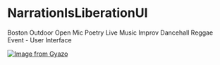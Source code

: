 # NarrationIsLiberationUI
Boston Outdoor Open Mic Poetry Live Music Improv Dancehall Reggae Event - User Interface 

[![Image from Gyazo](https://i.gyazo.com/2a5afc76a3f8c6c42b31733ca6d663bc.png)](https://gyazo.com/2a5afc76a3f8c6c42b31733ca6d663bc)

